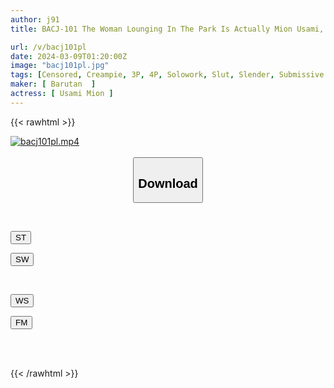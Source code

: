 ```yaml
---
author: j91
title: BACJ-101 The Woman Lounging In The Park Is Actually Mion Usami, A Pervert Slut With A Sex Addiction Who Was Waiting To Take Her Home.

url: /v/bacj101pl
date: 2024-03-09T01:20:00Z
image: "bacj101pl.jpg"
tags: [Censored, Creampie, 3P, 4P, Solowork, Slut, Slender, Submissive Men	]
maker: [ Barutan  ]
actress: [ Usami Mion ]
---
```



{{< rawhtml >}}

<div class="video" data-videoid="BQqD9j3B6BIyOPV">
    <a href="javascript:;">
        <img src="/v/bacj101pl/bacj101pl.jpg" width="WIDTH" height="HEIGHT" alt="bacj101pl.mp4" loading="lazy">
    </a>
</div>

<script type="text/javascript" src="https://j91.asia/asset/on-demand-st.js"></script>

<br>
  <link rel="stylesheet" href="https://j91.asia/asset/bs5.css">
  
  <center>
  <button class="btn btn-primary" type="button" data-bs-toggle="collapse" data-bs-target=".multi-collapse" aria-expanded="false" aria-controls="multiCollapseExample1 multiCollapseExample2"><h2>Download</h2></button></center>
</p>
<div class="row">
  <div class="col">
    <div class="collapse multi-collapse" id="multiCollapseExample1">
      <div class="card card-body">
	      	      <br>
<div class="buttons">  
<p><a href="https://streamtape.to/v/BQqD9j3B6BIyOPV" target="_blank"><button class="btn-hover color-3"><i class="fa fa-download"></i> ST</button></a></p>
<p><a href="https://cdnwish.com/3rfc9tkc0ye0" target="_blank"><button class="btn-hover color-2"><i class="fa fa-download"></i> SW</button></a></p></div>
    </div>
  </div>
</div>
  <div class="col">
    <div class="collapse multi-collapse" id="multiCollapseExample2">
      <div class="card card-body">
	      <br>
<div class="buttons">
<p><a href="https://wolfstream.tv/n1f12etz0mov"><button class="btn-hover color-9"><i class="fa fa-download"></i> WS</button></a></p>
<p><a href="https://filemoon.sx/d/a8x6bi070qmh"><button class="btn-hover color-8"><i class="fa fa-download"></i> FM</button></a></p></div>
<br><br>
      </div>
    </div>
  </div>
</div>

{{< /rawhtml >}}